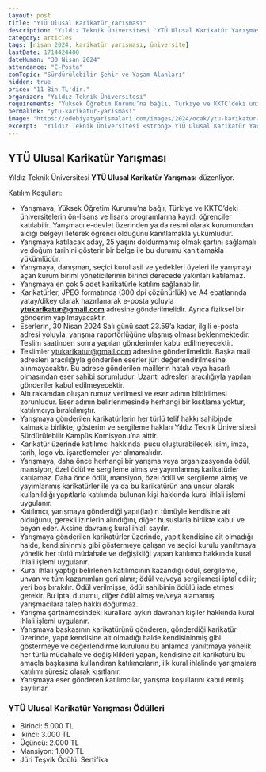 ```yaml
---
layout: post
title: "YTÜ Ulusal Karikatür Yarışması"
description: "Yıldız Teknik Üniversitesi 'YTÜ Ulusal Karikatür Yarışması' düzenliyor."
category: articles
tags: [nisan 2024, karikatür yarışması, üniversite]
lastDate: 1714424400
dateHuman: "30 Nisan 2024"
attendance: "E-Posta"
comTopic: "Sürdürülebilir Şehir ve Yaşam Alanları"
hidden: true
price: "11 Bin TL'dir."
organizer: "Yıldız Teknik Üniversitesi"
requirements: "Yüksek Öğretim Kurumu’na bağlı, Türkiye ve KKTC’deki üniversitelerin ön-lisans ve lisans programlarına kayıtlı öğrenciler katılabilir."
permalink: "ytu-karikatur-yarismasi"
image: "https://edebiyatyarismalari.com/images/2024/ocak/ytu-karikatur-yarismasi.jpg"
excerpt:  "Yıldız Teknik Üniversitesi <strong> YTÜ Ulusal Karikatür Yarışması </strong> düzenliyor."
---
```


## YTÜ Ulusal Karikatür Yarışması
Yıldız Teknik Üniversitesi **YTÜ Ulusal Karikatür Yarışması** düzenliyor.

Katılım Koşulları:
- Yarışmaya, Yüksek Öğretim Kurumu’na bağlı, Türkiye ve KKTC’deki üniversitelerin ön-lisans ve lisans programlarına kayıtlı öğrenciler katılabilir. Yarışmacı e-devlet üzerinden ya da resmi olarak kurumundan aldığı belgeyi ileterek öğrenci olduğunu kanıtlamakla yükümlüdür.
- Yarışmaya katılacak aday, 25 yaşını doldurmamış olmak şartını sağlamalı ve doğum tarihini gösterir bir belge ile bu durumu kanıtlamakla yükümlüdür. 
- Yarışmaya, danışman, seçici kurul asil ve yedekleri üyeleri ile yarışmayı açan kurum birimi yöneticilerinin birinci derecede yakınları katılamaz.
- Yarışmaya en çok 5 adet karikatürle katılım sağlanabilir.
- Karikatürler, JPEG formatında (300 dpi çözünürlük) ve A4 ebatlarında yatay/dikey olarak hazırlanarak e-posta yoluyla **ytukarikatur@gmail.com** adresine gönderilmelidir. Ayrıca fiziksel bir gönderim yapılmayacaktır.
- Eserlerin, 30 Nisan 2024 Salı günü saat 23.59’a kadar, ilgili e-posta adresi yoluyla, yarışma raportörlüğüne ulaşmış olması beklenmektedir. Teslim saatinden sonra yapılan gönderimler kabul edilmeyecektir.
- Teslimler ytukarikatur@gmail.com adresine gönderilmelidir. Başka mail adresleri aracılığıyla gönderilen eserler jüri değerlendirilmesine alınmayacaktır. Bu adrese gönderilen maillerin hatalı veya hasarlı olmasından eser sahibi sorumludur. Uzantı adresleri aracılığıyla yapılan gönderiler kabul edilmeyecektir. 
- Altı rakamdan oluşan rumuz verilmesi ve eser adının bildirilmesi zorunludur. Eser adının belirlenmesinde herhangi bir kısıtlama yoktur, katılımcıya bırakılmıştır.       
- Yarışmaya gönderilen karikatürlerin her türlü telif hakkı sahibinde kalmakla birlikte, gösterim ve sergileme hakları Yıldız Teknik Üniversitesi Sürdürülebilir Kampüs Komisyonu’na aittir.
- Karikatür üzerinde katılımcı hakkında ipucu oluşturabilecek isim, imza, tarih, logo vb. işaretlemeler yer almamalıdır.
- Yarışmaya, daha önce herhangi bir yarışma veya organizasyonda ödül, mansiyon, özel ödül ve sergileme almış ve yayımlanmış karikatürler katılamaz. Daha önce ödül, mansiyon, özel ödül ve sergileme almış ve yayımlanmış karikatürler ile ya da bu karikatürün ana unsur olarak kullanıldığı yapıtlarla katılımda bulunan kişi hakkında kural ihlali işlemi uygulanır.
- Katılımcı, yarışmaya gönderdiği yapıt(lar)ın tümüyle kendisine ait olduğunu, gerekli izinlerin alındığını, diğer hususlarla birlikte kabul ve beyan eder. Aksine davranış kural ihlali sayılır.
- Yarışmaya gönderilen karikatürler üzerinde, yapıt kendisine ait olmadığı halde, kendisininmiş gibi göstermeye çalışan ve seçici kurulu yanıltmaya yönelik her türlü müdahale ve değişikliği yapan katılımcı hakkında kural ihlali işlemi uygulanır.
- Kural ihlali yaptığı belirlenen katılımcının kazandığı ödül, sergileme, unvan ve tüm kazanımları geri alınır; ödül ve/veya sergilemesi iptal edilir; yeri boş bırakılır. Ödül verilmişse, ödül sahibinin ödülü iade etmesi gerekir. Bu iptal durumu, diğer ödül almış ve/veya alamamış yarışmacılara talep hakkı doğurmaz.
- Yarışma şartnamesindeki kurallara aykırı davranan kişiler hakkında kural ihlali işlemi uygulanır.
- Yarışmaya başkasının karikatürünü gönderen, gönderdiği karikatür üzerinde, yapıt kendisine ait olmadığı halde kendisininmiş gibi göstermeye ve değerlendirme kurulunu bu anlamda yanıltmaya yönelik her türlü müdahale ve değişiklikleri yapan, kendisine ait karikatürü bu amaçla başkasına kullandıran katılımcıların, ilk kural ihlalinde yarışmalara katılımı süresiz olarak kısıtlanır.
- Yarışmaya eser gönderen katılımcılar, yarışma koşullarını kabul etmiş sayılırlar.


### YTÜ Ulusal Karikatür Yarışması Ödülleri
- Birinci: 5.000 TL
- İkinci: 3.000 TL
- Üçüncü: 2.000 TL
- Mansiyon: 1.000 TL
- Jüri Teşvik Ödülü: Sertifika
